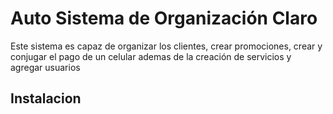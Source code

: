 # Auto Sistema de Organización Claro

Este sistema es capaz de organizar los clientes, crear promociones, crear y conjugar el pago de un celular ademas de la creación de servicios y agregar usuarios 







## Instalacion 
